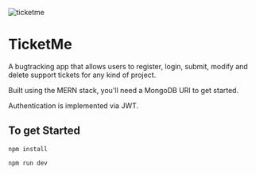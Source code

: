 ![ticketme](https://user-images.githubusercontent.com/66869833/197793917-44c66244-9091-47e7-9f30-3a5e58584060.jpg)

# TicketMe

A bugtracking app that allows users to register, login, submit, modify and delete support tickets for any kind of project.

Built using the MERN stack, you'll need a MongoDB URI to get started.

Authentication is implemented via JWT.

## To get Started

```
npm install

npm run dev
```
